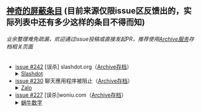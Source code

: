 ## [神奇的屏蔽条目](/AmazingEntries.md) (目前来源仅限issue区反馈出的，实际列表中还有多少这样的条目不得而知)
###### 业余整理难免疏漏，欢迎通过issue投稿或直接发起PR，推荐使用[Archive](https://archive.vn/)[服务](https://web.archive.org/)存档相关页面
-  [issue #242](https://github.com/privacy-protection-tools/anti-AD/issues/242) [误杀] slashdot.org（[Archive存档](https://archive.vn/akA1F)）<details><summary>[Slashdot](https://slashdot.org/)</summary>Slashdot是一个信息技术网站，每天以博客的形式在主页发表科技资讯，所有的新闻都源于网友投稿，经编辑筛选后发表，文中会附上源新闻的链接。via [Wikipedia](https://zh.wikipedia.org/wiki/Slashdot)</details>
-  [issue #230](https://github.com/privacy-protection-tools/anti-AD/issues/230) 聊天應用程序被阻止（[Archive存档](https://archive.vn/A0ArI)）<details><summary>[Zalo](https://zalo.me/)</summary>Zalo是在移动和计算机平台上运行的多功能应用程序，已在越南，美国，缅甸，日本，台湾，韩国，马来西亚，沙特阿拉伯，安哥拉，斯里兰卡，捷克共和国，俄罗斯提供服务。via [Wikipedia](https://vi.wikipedia.org/wiki/Zalo)</details>
-  [issue #227](https://github.com/privacy-protection-tools/anti-AD/issues/227) [误杀]woniu.com（[Archive存档](https://archive.vn/c9QZo)）<details><summary>[蜗牛数字](http://www.snail.com/)</summary>苏州蜗牛数字科技股份有限公司（简称：蜗牛）成立于2000年，是中国最早的3D虚拟数字技术研发企业。via [百度百科](https://baike.baidu.com/item/苏州蜗牛数字科技股份有限公司/5356262)</details>
